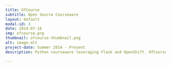 ```yaml
---
title: OfCourse
subtitle: Open Source Courseware
layout: default
modal-id: 3
date: 2014-07-16
img: ofcourse.png
thumbnail: ofcourse-thumbnail.png
alt: image-alt
project-date: Summer 2014 - Present
description: Python courseware leveraging Flask and OpenShift. OfCourse is currently being used by three of the courses in the Minor in Free and Open Source Software at RIT. The thumbnail shows a screenshot from the page for the <a href="http://hfoss-ritigm.rhcloud.com">Humanitarion Free and Open Source Software Course.</a> <a href="https://github.com/ryansb/ofcourse">Source on GitHub</a>

---
```

